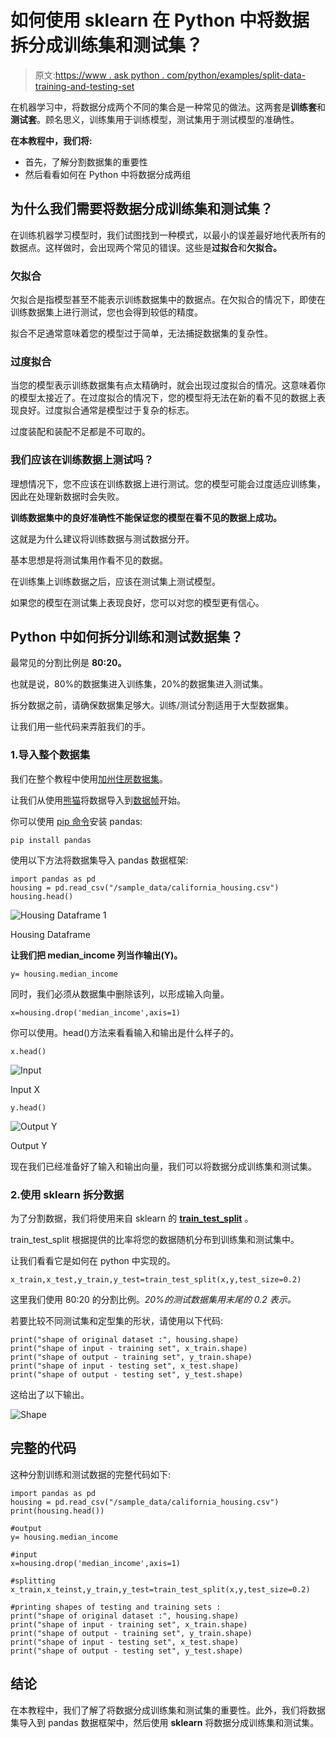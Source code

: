 # 如何使用 sklearn 在 Python 中将数据拆分成训练集和测试集？

> 原文:[https://www . ask python . com/python/examples/split-data-training-and-testing-set](https://www.askpython.com/python/examples/split-data-training-and-testing-set)

在机器学习中，将数据分成两个不同的集合是一种常见的做法。这两套是**训练套**和**测试套**。顾名思义，训练集用于训练模型，测试集用于测试模型的准确性。

**在本教程中，我们将:**

*   首先，了解分割数据集的重要性
*   然后看看如何在 Python 中将数据分成两组

## 为什么我们需要将数据分成训练集和测试集？

在训练机器学习模型时，我们试图找到一种模式，以最小的误差最好地代表所有的数据点。这样做时，会出现两个常见的错误。这些是**过拟合**和**欠拟合。**

### 欠拟合

欠拟合是指模型甚至不能表示训练数据集中的数据点。在欠拟合的情况下，即使在训练数据集上进行测试，您也会得到较低的精度。

拟合不足通常意味着您的模型过于简单，无法捕捉数据集的复杂性。

### 过度拟合

当您的模型表示训练数据集有点太精确时，就会出现过度拟合的情况。这意味着你的模型太接近了。在过度拟合的情况下，您的模型将无法在新的看不见的数据上表现良好。过度拟合通常是模型过于复杂的标志。

过度装配和装配不足都是不可取的。

### 我们应该在训练数据上测试吗？

理想情况下，您不应该在训练数据上进行测试。您的模型可能会过度适应训练集，因此在处理新数据时会失败。

**训练数据集中的良好准确性不能保证您的模型在看不见的数据上成功。**

这就是为什么建议将训练数据与测试数据分开。

基本思想是将测试集用作看不见的数据。

在训练集上训练数据之后，应该在测试集上测试模型。

如果您的模型在测试集上表现良好，您可以对您的模型更有信心。

## Python 中如何拆分训练和测试数据集？

最常见的分割比例是 **80:20。**

也就是说，80%的数据集进入训练集，20%的数据集进入测试集。

拆分数据之前，请确保数据集足够大。训练/测试分割适用于大型数据集。

让我们用一些代码来弄脏我们的手。

### 1.导入整个数据集

我们在整个教程中使用[加州住房数据集](https://developers.google.com/machine-learning/crash-course/california-housing-data-description)。

让我们从使用[熊猫](https://www.askpython.com/python-modules/pandas/python-pandas-module-tutorial)将数据导入到[数据帧](https://www.askpython.com/python-modules/pandas/dataframes-in-python)开始。

你可以使用 [pip 命令](https://www.askpython.com/python-modules/python-pip)安装 pandas:

```
pip install pandas

```

使用以下方法将数据集导入 pandas 数据框架:

```
import pandas as pd
housing = pd.read_csv("/sample_data/california_housing.csv")
housing.head()

```

![Housing Dataframe 1](../Images/ddcbc2fdccf5f6d90143aa25fd99826d.png)

Housing Dataframe

**让我们把 median_income 列当作输出(Y)。**

```
y= housing.median_income

```

同时，我们必须从数据集中删除该列，以形成输入向量。

```
x=housing.drop('median_income',axis=1)

```

你可以使用。head()方法来看看输入和输出是什么样子的。

```
x.head()

```

![Input](../Images/a74f4737b73d2a0cfc2634f67dce98d9.png)

Input X

```
y.head()

```

![Output Y](../Images/19347b21318000d967c3b5fa13a29ab4.png)

Output Y

现在我们已经准备好了输入和输出向量，我们可以将数据分成训练集和测试集。

### 2.使用 sklearn 拆分数据

为了分割数据，我们将使用来自 sklearn 的 **[train_test_split](https://scikit-learn.org/stable/modules/generated/sklearn.model_selection.train_test_split.html)** 。

train_test_split 根据提供的比率将您的数据随机分布到训练集和测试集中。

让我们看看它是如何在 python 中实现的。

```
x_train,x_test,y_train,y_test=train_test_split(x,y,test_size=0.2)

```

这里我们使用 80:20 的分割比例。*20%的测试数据集用末尾的 0.2 表示。*

若要比较不同测试集和定型集的形状，请使用以下代码:

```
print("shape of original dataset :", housing.shape)
print("shape of input - training set", x_train.shape)
print("shape of output - training set", y_train.shape)
print("shape of input - testing set", x_test.shape)
print("shape of output - testing set", y_test.shape)

```

这给出了以下输出。

![Shape](../Images/529e3c90232fb872244f2d8157ada240.png)

## 完整的代码

这种分割训练和测试数据的完整代码如下:

```
import pandas as pd
housing = pd.read_csv("/sample_data/california_housing.csv")
print(housing.head())

#output
y= housing.median_income

#input
x=housing.drop('median_income',axis=1)

#splitting
x_train,x_teinst,y_train,y_test=train_test_split(x,y,test_size=0.2)

#printing shapes of testing and training sets :
print("shape of original dataset :", housing.shape)
print("shape of input - training set", x_train.shape)
print("shape of output - training set", y_train.shape)
print("shape of input - testing set", x_test.shape)
print("shape of output - testing set", y_test.shape)

```

## 结论

在本教程中，我们了解了将数据分成训练集和测试集的重要性。此外，我们将数据集导入到 pandas 数据框架中，然后使用 **sklearn** 将数据分成训练集和测试集。